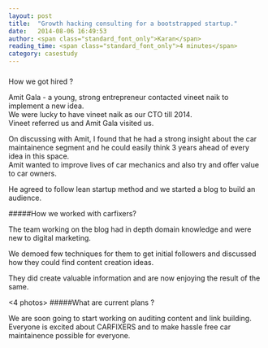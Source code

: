 ```yaml
---
layout: post
title:  "Growth hacking consulting for a bootstrapped startup."
date:   2014-08-06 16:49:53
author: <span class="standard_font_only">Karan</span>
reading_time: <span class="standard_font_only">4 minutes</span>
category: casestudy
---       
```

#####
<p class="standard_font_head">How we got hired ? </p>
<p class = "standard_font">
Amit Gala - a young, strong entrepreneur contacted vineet naik to implement a new idea.<br/>
We were lucky to have vineet naik as our CTO till 2014.               <br/>
Vineet referred us and Amit Gala visited us.
</p>

<!--more-->

<p class = "standard_font">
On discussing with Amit, I found that he had a strong insight about the car maintainence segment and he could easily think 3 years ahead of every idea in this space.<br/>
Amit wanted to improve lives of car mechanics and also try and offer value to car owners.                                                    <br/>

He agreed to follow lean startup method and we started a blog to build an audience.                                                          


#####How we worked with carfixers?


The team working on the blog had in depth domain knowledge and were new to digital marketing.

We demoed few techniques for them to get initial followers and discussed how they could find content creation ideas.

They did create valuable information and are now enjoying the result of the same.

<4 photos>
#####What are current plans ?

We are soon going to start working on auditing content and link building.<br/>
Everyone is excited about CARFIXERS and to make hassle free car maintainence possible for everyone.
</p>